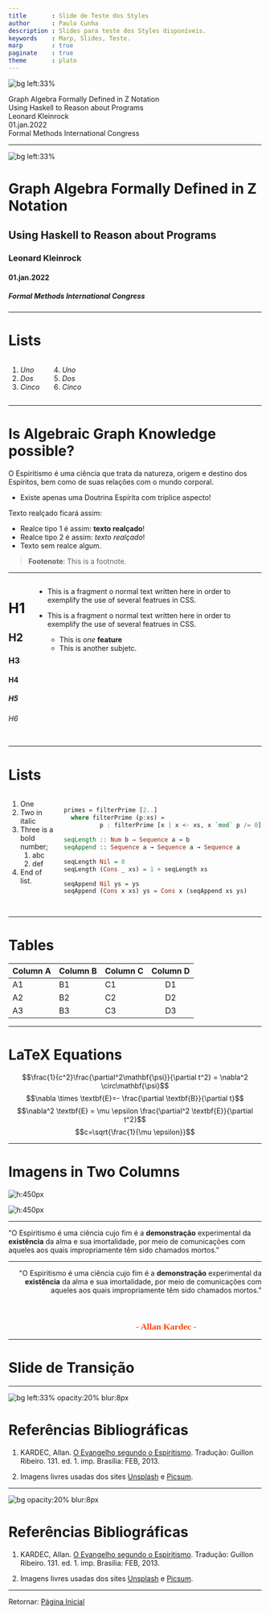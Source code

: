 ```yaml
---
title       : Slide de Teste dos Styles
author      : Paulo Cunha
description : Slides para teste dos Styles disponíveis.
keywords    : Marp, Slides, Teste.
marp        : true
paginate    : true
theme       : plato
---
```



<style>

   .cite-author {
      text-align        : right;
   }
   .cite-author:after {
      color             : orangered;
      font-size         : 125%;
      /* font-style        : italic; */
      font-weight       : bold;
      font-family       : Cambria, Cochin, Georgia, Times, 'Times New Roman', serif;
      padding-right     : 130px;
   }
   .cite-author[data-text]:after {
      content           : " - "attr(data-text) " - ";      
   }

   .cite-author p {
      padding-bottom : 40px
   }

</style>


<!-- _class: titlepage -->

![bg left:33%](https://images.unsplash.com/photo-1436891620584-47fd0e565afb?ixlib=rb-1.2.1&ixid=MnwxMjA3fDB8MHxwaG90by1wYWdlfHx8fGVufDB8fHx8&auto=format&fit=crop&w=687&q=80)

<div class="title">Graph Algebra Formally Defined in Z Notation</div>
<div class="subtitle">Using Haskell to Reason about Programs </div>
<div class="author">Leonard Kleinrock</div>
<div class="date">01.jan.2022</div>
<div class="organization">Formal Methods International Congress</div>

---

<!-- _class: titlepage -->

![bg left:33%](https://images.unsplash.com/photo-1502675135487-e971002a6adb?ixlib=rb-1.2.1&ixid=MnwxMjA3fDB8MHxwaG90by1wYWdlfHx8fGVufDB8fHx8&auto=format&fit=crop&w=688&q=80)

# Graph Algebra Formally Defined in Z Notation
## Using Haskell to Reason about Programs
### Leonard Kleinrock
#### 01.jan.2022
##### Formal Methods International Congress

---

# Lists

<div class="columns">
<div>

<!-- _class: cool-list -->

1. *Uno*
1. *Dos*
1. *Cinco*

</div>
<div>

4. *Uno*
1. *Dos*
1. *Cinco*

</div>
</div>

---

# Is Algebraic Graph Knowledge possible?

O Espiritismo é uma ciência que trata da natureza, origem e destino dos Espíritos, bem como de suas relações com o mundo corporal. 

- Existe apenas uma Doutrina Espírita com tríplice aspecto!

Texto realçado ficará assim:
- Realce tipo 1 é assim: **texto realçado**!
- Realce tipo 2 é assim: _texto realçado_!
- Texto sem realce algum.


> **Footenote**: This is a footnote.
---

<div class="columns">
<div>

# H1
## H2 
### H3
#### H4
##### H5
###### H6
</div>
<div>

- This is a fragment o normal text written here in order to exemplify the use of several featrues in CSS.

- This is a fragment o normal text written here in order to exemplify the use of several featrues in CSS.

  - This is _one_ **feature**
  - This is another subjetc.

</div>
</div>

---

# Lists

<div class="columns">
<div>

1. One
2. Two in italic
3. Three is a bold number;
   1. abc
   2. def
4. End of list.
   
</div>
<div>

```haskell

primes = filterPrime [2..]
  where filterPrime (p:xs) =
          p : filterPrime [x | x <- xs, x `mod` p /= 0]

seqLength :: Num b ⇒ Sequence a → b
seqAppend :: Sequence a → Sequence a → Sequence a

seqLength Nil = 0
seqLength (Cons _ xs) = 1 + seqLength xs

seqAppend Nil ys = ys
seqAppend (Cons x xs) ys = Cons x (seqAppend xs ys)    
     
```

</div>
</div>

---

# Tables


| Column A | Column B | Column C | Column D |
| -------- | -------- | -------- | :------: |
| A1       | B1       | C1       |    D1    |
| A2       | B2       | C2       |    D2    |
| A3       | B3       | C3       |    D3    |

---

# LaTeX Equations

$$\frac{1}{c^2}\frac{\partial^2\mathbf{\psi}}{\partial t^2} = \nabla^2 \circ\mathbf{\psi}$$
$$\nabla \times \textbf{E}=- \frac{\partial \textbf{B}}{\partial t}$$
$$\nabla^2 \textbf{E} = \mu \epsilon \frac{\partial^2 \textbf{E}}{\partial t^2}$$
$$c=\sqrt{\frac{1}{\mu \epsilon}}$$

---

# Imagens in Two Columns

<div class="columns-center">
<div>

![h:450px](https://d1w7fb2mkkr3kw.cloudfront.net/assets/images/book/lrg/9780/4715/9780471555681.jpg)
   
</div>
<div>

![h:450px](https://m.media-amazon.com/images/P/B008BBM9B8.01._SCLZZZZZZZ_SX500_.jpg)

</div>
</div>

---

<!-- _class: cite -->

"O Espiritismo é uma ciência cujo fim é a **demonstração** experimental da **existência** da alma e sua imortalidade, por meio de comunicações com aqueles aos quais impropriamente têm sido chamados mortos."

---

<!-- _class: cite -->

<div class="cite-author" data-text="Allan Kardec">

   "O Espiritismo é uma ciência cujo fim é a **demonstração** experimental da **existência** da alma e sua imortalidade, por meio de comunicações com aqueles aos quais impropriamente têm sido chamados mortos."

</div>

---
<!-- _class: lead -->

# Slide de Transição

---

<!-- 
############################### [ SECTION ] #################################### 
-->

<!-- _class: biblio -->

![bg left:33% opacity:20% blur:8px](https://images.unsplash.com/photo-1524995997946-a1c2e315a42f?ixlib=rb-1.2.1&ixid=MnwxMjA3fDB8MHxwaG90by1wYWdlfHx8fGVufDB8fHx8&auto=format&fit=crop&w=870&q=80)

# Referências Bibliográficas

1. KARDEC, Allan. [O Evangelho segundo o Espiritismo](https://www.febnet.org.br/wp-content/uploads/2014/05/Livro-dos-Espiritos.pdf). Tradução: Guillon Ribeiro. 131. ed. 1. imp. Brasília: FEB, 2013. 

2. Imagens livres usadas dos sites [Unsplash](https://unsplash.com/) e [Picsum](https://picsum.photos/).

---
<!-- 
############################### [ SECTION ] #################################### 
-->

<!-- _class: biblio -->

![bg opacity:20% blur:8px](https://images.unsplash.com/photo-1524995997946-a1c2e315a42f?ixlib=rb-1.2.1&ixid=MnwxMjA3fDB8MHxwaG90by1wYWdlfHx8fGVufDB8fHx8&auto=format&fit=crop&w=870&q=80)

# Referências Bibliográficas

1. KARDEC, Allan. [O Evangelho segundo o Espiritismo](https://www.febnet.org.br/wp-content/uploads/2014/05/Livro-dos-Espiritos.pdf). Tradução: Guillon Ribeiro. 131. ed. 1. imp. Brasília: FEB, 2013. 

2. Imagens livres usadas dos sites [Unsplash](https://unsplash.com/) e [Picsum](https://picsum.photos/).


---

<div class="center">

Retornar: [Página Inicial](#1)

</div>